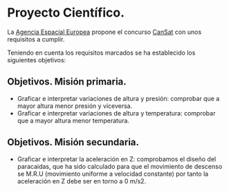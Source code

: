 # Proyecto Científico.
La [Agencia Espacial Europea](http://esero.es/) propone el concurso [CanSat](http://esero.es/cansat/) con unos requisitos a cumplir.

Teniendo en cuenta los requisitos marcados se ha establecido los siguientes objetivos:

## Objetivos. Misión primaria.
* Graficar e interpretar variaciones de altura y presión: comprobar que a mayor altura menor presión y viceversa.
* Graficar e interpretar variaciones de altura y temperatura: comprobar que a mayor altura menor temperatura.

## Objetivos. Misión secundaria.
* Graficar e interpretar la aceleración en Z: comprobamos el diseño del paracaidas, que ha sido calculado para que el movimiento de descenso se M.R.U (movimiento uniforme a velocidad constante) por tanto la aceleración en Z debe ser en torno a 0 m/s2. 